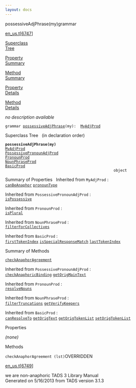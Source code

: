 ```yaml
---
layout: docs
---
```

<span class="title">possessiveAdjPhrase(my)</span><span class="type">grammar</span>

[en_us.t](../file/en_us.t.html)\[[6747](../source/en_us.t.html#6747)\]

[Superclass  
Tree](#_SuperClassTree_)

[Property  
Summary](#_PropSummary_)

[Method  
Summary](#_MethodSummary_)

[Property  
Details](#_Properties_)

[Method  
Details](#_Methods_)



*no description available*

`grammar `<span class="gramalt">[`possessiveAdjPhrase`](../object/possessiveAdjPhrase.html)`(my)`</span>` :   `[`MyAdjProd`](../object/MyAdjProd.html)



<span id="_SuperClassTree_"></span>



<span class="hdln">Superclass Tree</span>   (in declaration order)



**`possessiveAdjPhrase(my)`**  
[`MyAdjProd`](../object/MyAdjProd.html)  
[`PossessivePronounAdjProd`](../object/PossessivePronounAdjProd.html)  
[`PronounProd`](../object/PronounProd.html)  
[`NounPhraseProd`](../object/NounPhraseProd.html)  
[`BasicProd`](../object/BasicProd.html)  
`                                                 object`  
<span id="_PropSummary_"></span>



<span class="hdln">Summary of Properties</span>  
Inherited from `MyAdjProd` :  
[`canBeAnaphor`](../object/MyAdjProd.html#canBeAnaphor) [`pronounType`](../object/MyAdjProd.html#pronounType)

Inherited from `PossessivePronounAdjProd` :  
[`isPossessive`](../object/PossessivePronounAdjProd.html#isPossessive)

Inherited from `PronounProd` :  
[`isPlural`](../object/PronounProd.html#isPlural)

Inherited from `NounPhraseProd` :  
[`filterForCollectives`](../object/NounPhraseProd.html#filterForCollectives)

Inherited from `BasicProd` :  
[`firstTokenIndex`](../object/BasicProd.html#firstTokenIndex) [`isSpecialResponseMatch`](../object/BasicProd.html#isSpecialResponseMatch) [`lastTokenIndex`](../object/BasicProd.html#lastTokenIndex)

<span id="_MethodSummary_"></span>



<span class="hdln">Summary of Methods</span>  



[`checkAnaphorAgreement`](#checkAnaphorAgreement)



Inherited from `PossessivePronounAdjProd` :  
[`checkAnaphoricBinding`](../object/PossessivePronounAdjProd.html#checkAnaphoricBinding) [`getOrigMainText`](../object/PossessivePronounAdjProd.html#getOrigMainText)

Inherited from `PronounProd` :  
[`resolveNouns`](../object/PronounProd.html#resolveNouns)

Inherited from `NounPhraseProd` :  
[`filterTruncations`](../object/NounPhraseProd.html#filterTruncations) [`getVerifyKeepers`](../object/NounPhraseProd.html#getVerifyKeepers)

Inherited from `BasicProd` :  
[`canResolveTo`](../object/BasicProd.html#canResolveTo) [`getOrigText`](../object/BasicProd.html#getOrigText) [`getOrigTokenList`](../object/BasicProd.html#getOrigTokenList) [`setOrigTokenList`](../object/BasicProd.html#setOrigTokenList)

<span id="_Properties_"></span>



<span class="hdln">Properties</span>  



*(none)* <span id="_Methods_"></span>



<span class="hdln">Methods</span>  



<span id="checkAnaphorAgreement"></span>

`checkAnaphorAgreement (lst)`<span class="rem">OVERRIDDEN</span>

[en_us.t](../file/en_us.t.html)\[[6749](../source/en_us.t.html#6749)\]



we are non-anaphoric
TADS 3 Library Manual  
Generated on 5/16/2013 from TADS version 3.1.3


